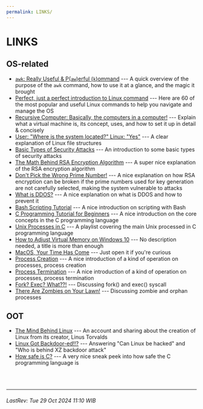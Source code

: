 ```yaml
---
permalink: LINKS/
---
```


# LINKS

## OS-related
- [`awk`: Really Useful & P(`aw`)erful (`k`)ommand](https://youtu.be/9YOZmI-zWok?feature=shared) --- A quick overview of the purpose of the `awk` command, how to use it at a glance, and the magic it brought
- [Perfect, just a perfect introduction to Linux command](https://youtu.be/gd7BXuUQ91w?feature=shared) --- Here are 60 of the most popular and useful Linux commands to help you navigate and manage the OS
- [Recursive Computer: Basically, the computers in a computer!](https://youtu.be/wX75Z-4MEoM?feature=shared) --- Explain what a virtual machine is, its concept, uses, and how to set it up in detail & concisely
- [User: "Where is the system located?" Linux: "Yes"](https://youtu.be/HbgzrKJvDRw?feature=shared) --- A clear explanation of Linux file structures
- [Basic Types of Security Attacks](https://youtu.be/yIm0Ol9Dg4Y?feature=shared) --- An introduction to some basic types of security attacks
- [The Math Behind RSA Encryption Algorithm](https://youtu.be/JD72Ry60eP4?feature=shared) --- A super nice explanation of the RSA encryption algorithm
- [Don't Pick the Wrong Prime Number!](https://youtu.be/-ShwJqAalOk?feature=shared) --- A nice explanation on how RSA encryption can be broken if the prime numbers used for key generation are not carefully selected, making the system vulnerable to attacks
- [What is DDOS?](https://youtu.be/anmgPqg4Nw8?feature=shared) --- A nice explanation on what is DDOS and how to prevent it
- [Bash Scripting Tutorial](https://youtu.be/tK9Oc6AEnR4?feature=shared) --- A nice introduction on scripting with Bash
- [C Programming Tutorial for Beginners](https://youtu.be/KJgsSFOSQv0?feature=shared) --- A nice introduction on the core concepts in the C programming language
- [Unix Processes in C](https://youtube.com/playlist?list=PLfqABt5AS4FkW5mOn2Tn9ZZLLDwA3kZUY&feature=shared) --- A playlist covering the main Unix processed in C programming language
- [How to Adjust Virtual Memory on Windows 10](https://youtu.be/gx6ffIMSy28?feature=shared) --- No description needed, a title is more than enough
- [MacOS, Your Time Has Come](https://youtu.be/WTyoSv_hpgg?feature=shared) --- Just open it if you're curious
- [Process Creation](https://youtu.be/pSW9d3Oaie8?feature=shared) --- A nice introduction of a kind of operation on processes, process creation
- [Process Termination](https://youtu.be/SFc3jt8t5rU?feature=shared) --- A nice introduction of a kind of operation on processes, process termination
- [Fork? Exec? What??!](https://youtu.be/IFEFVXvjiHY?feature=shared) --- Discussing fork() and exec() syscall
- [There Are Zombies on Your Lawn!](https://youtu.be/xpUlOn4h1fg?feature=shared) --- Discussing zombie and orphan processes

## OOT
- [The Mind Behind Linux](https://youtu.be/o8NPllzkFhE?feature=shared) --- An account and sharing about the creation of Linux from its creator, Linus Torvalds
- [Linux Got Backdoor-ed!!?](https://youtu.be/bS9em7Bg0iU?feature=shared) --- Answering "Can Linux be hacked" and "Who is behind XZ backdoor attack"
- [How safe is C?](https://youtu.be/oTEiQx88B2U?feature=shared) --- A very nice sneak peek into how safe the C programming language is

<br>
<br>

---
###### LastRev: Tue 29 Oct 2024 11:10 WIB
